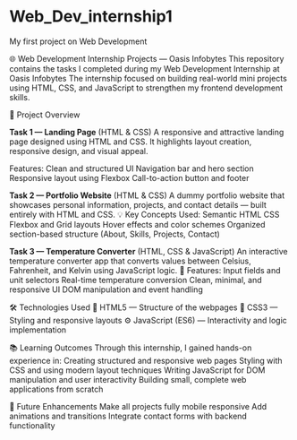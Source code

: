 # Web_Dev_internship1
My first project on Web Development

🌐 Web Development Internship Projects — Oasis Infobytes
This repository contains the tasks I completed during my Web Development Internship at Oasis Infobytes
The internship focused on building real-world mini projects using HTML, CSS, and JavaScript to strengthen my frontend development skills.

🚀 Project Overview

**Task 1 — Landing Page** (HTML & CSS)
    A responsive and attractive landing page designed using HTML and CSS.
    It highlights layout creation, responsive design, and visual appeal.

  Features:
    Clean and structured UI
    Navigation bar and hero section
    Responsive layout using Flexbox
    Call-to-action button and footer

**Task 2 — Portfolio Website** (HTML & CSS)
  A dummy portfolio website that showcases personal information, projects, and contact details — built entirely with HTML and CSS.
💡 Key Concepts Used:
    Semantic HTML
    CSS Flexbox and Grid layouts
    Hover effects and color schemes
    Organized section-based structure (About, Skills, Projects, Contact)

**Task 3 — Temperature Converter** (HTML, CSS & JavaScript)
  An interactive temperature converter app that converts values between Celsius, Fahrenheit, and Kelvin using JavaScript logic.
📸 Features:
    Input fields and unit selectors
    Real-time temperature conversion
    Clean, minimal, and responsive UI
    DOM manipulation and event handling

🛠️ Technologies Used
🧱 HTML5 — Structure of the webpages
🎨 CSS3 — Styling and responsive layouts
⚙️ JavaScript (ES6) — Interactivity and logic implementation


📚 Learning Outcomes
    Through this internship, I gained hands-on experience in:
    Creating structured and responsive web pages
    Styling with CSS and using modern layout techniques
    Writing JavaScript for DOM manipulation and user interactivity
    Building small, complete web applications from scratch

💫 Future Enhancements
    Make all projects fully mobile responsive
    Add animations and transitions
    Integrate contact forms with backend functionality
